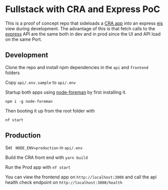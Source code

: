 # Fullstack with CRA and Express PoC

This is a proof of concept repo that sideloads a [CRA app](https://create-react-app.dev) into an express [ejs](https://ejs.co/) view during development. The advantage of this is that fetch calls to the [express](https://expressjs.com/) API are the same both in dev and in prod since the UI and API load on the same Port.

## Development

Clone the repo and install npm dependencies in the `api` and `frontend` folders

Copy `api/.env.sample` to `api/.env`

Startup both apps using [node-foreman](https://github.com/strongloop/node-foreman) by first installing it.

`npm i -g node-foreman`

Then booting it up from the root folder with

`nf start`

## Production

Set ` NODE_ENV=production` in `api/.env`

Build the CRA front end with `yarn build`

Run the Prod app with `nf start`

You can view the frontend app on `http://localhost:3000` and call the api health check endpoint on `http://localhost:3000/health`
